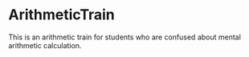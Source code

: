 # ArithmeticTrain


This is an arithmetic train for students who are confused about mental arithmetic calculation.
